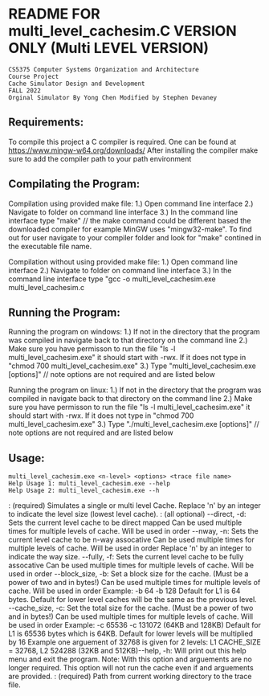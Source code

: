 # README FOR multi_level_cachesim.C VERSION ONLY (Multi LEVEL VERSION)
	CS5375 Computer Systems Organization and Architecture
	Course Project
	Cache Simulator Design and Development
	FALL 2022
	Orginal Simulator By Yong Chen Modified by Stephen Devaney



## Requirements:
To compile this project a C compiler is required. One can be found at https://www.mingw-w64.org/downloads/
After installing the compiler make sure to add the compiler path to your path environment



## Compilating the Program:
Compilation using provided make file:
1.) Open command line interface
2.) Navigate to folder on command line interface
3.) In the command line interface type "make"  // the make command could be different based the downloaded compiler for example MinGW uses "mingw32-make". To find out for user navigate to your compiler folder and look for "make" contined in the executable file name.

Compilation without using provided make file:
1.) Open command line interface
2.) Navigate to folder on command line interface
3.) In the command line interface type "gcc -o multi_level_cachesim.exe multi_level_cachesim.c



## Running the Program:
Running the program on windows:
1.) If not in the directory that the program was compiled in navigate back to that directory on the command line
2.) Make sure you have permisson to run the file "ls -l multi_level_cachesim.exe" it should start with -rwx. If it does not type in "chmod 700 multi_level_cachesim.exe"
3.) Type "multi_level_cachesim.exe [options]"  // note options are not required and are listed below

Running the program on linux:
1.) If not in the directory that the program was compiled in navigate back to that directory on the command line
2.) Make sure you have permisson to run the file "ls -l multi_level_cachesim.exe" it should start with -rwx. If it does not type in "chmod 700 multi_level_cachesim.exe"
3.) Type "./multi_level_cachesim.exe [options]"  // note options are not required and are listed below



## Usage: 
	multi_level_cachesim.exe <n-level> <options> <trace file name>
	Help Usage 1: multi_level_cachesim.exe --help
	Help Usage 2: multi_level_cachesim.exe --h
<n-level>: (required)
        Simulates a single or multi level Cache.
        Replace 'n' by an integer to indicate the level size (lowest level cache).
<options>: (all optional)
	--direct, -d:
		Sets the current level cache to be direct mapped
        	Can be used multiple times for multiple levels of cache. Will be used in order
	--nway, -n:
      	Sets the current level cache to be n-way assocative
        	Can be used multiple times for multiple levels of cache. Will be used in order
        	Replace 'n' by an integer to indicate the way size.
	--fully, -f:
        	Sets the current level cache to be fully assocative
        	Can be used multiple times for multiple levels of cache. Will be used in order
	--block_size, -b:
        	Set a block size for the cache. (Must be a power of two and in bytes!)
        	Can be used multiple times for multiple levels of cache. Will be used in order
            	Example: -b 64 -b 128
        	Default for L1 is 64 bytes. Default for lower level caches will be the same as the previous level.
	--cache_size, -c:
        	Set the total size for the cache. (Must be a power of two and in bytes!)
        	Can be used multiple times for multiple levels of cache. Will be used in order
           		Example: -c 65536 -c 131072 (64KB and 128KB)
        	Default for L1 is 65536 bytes which is 64KB. Default for lower levels will be multiplied by 16
            	Example one arguement of 32768 is given for 2 levels: L1 CACHE_SIZE = 32768, L2 524288 (32KB and 512KB)--help, -h:
        	Will print out this help menu and exit the program.
        	Note: With this option <n-level> and <trace file name> arguements are no longer required.
           	This option will not run the cache even if <n-level> and <trace file name> arguements are provided.
<trace file name>: (required)
        Path from current working directory to the trace file.
